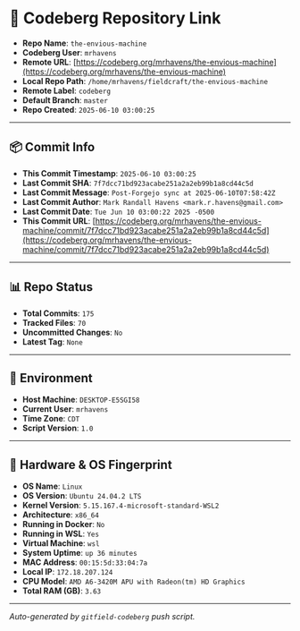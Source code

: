 # 🔗 Codeberg Repository Link

- **Repo Name**: `the-envious-machine`
- **Codeberg User**: `mrhavens`
- **Remote URL**: [https://codeberg.org/mrhavens/the-envious-machine](https://codeberg.org/mrhavens/the-envious-machine)
- **Local Repo Path**: `/home/mrhavens/fieldcraft/the-envious-machine`
- **Remote Label**: `codeberg`
- **Default Branch**: `master`
- **Repo Created**: `2025-06-10 03:00:25`

---

## 📦 Commit Info

- **This Commit Timestamp**: `2025-06-10 03:00:25`
- **Last Commit SHA**: `7f7dcc71bd923acabe251a2a2eb99b1a8cd44c5d`
- **Last Commit Message**: `Post-Forgejo sync at 2025-06-10T07:58:42Z`
- **Last Commit Author**: `Mark Randall Havens <mark.r.havens@gmail.com>`
- **Last Commit Date**: `Tue Jun 10 03:00:22 2025 -0500`
- **This Commit URL**: [https://codeberg.org/mrhavens/the-envious-machine/commit/7f7dcc71bd923acabe251a2a2eb99b1a8cd44c5d](https://codeberg.org/mrhavens/the-envious-machine/commit/7f7dcc71bd923acabe251a2a2eb99b1a8cd44c5d)

---

## 📊 Repo Status

- **Total Commits**: `175`
- **Tracked Files**: `70`
- **Uncommitted Changes**: `No`
- **Latest Tag**: `None`

---

## 🧭 Environment

- **Host Machine**: `DESKTOP-E5SGI58`
- **Current User**: `mrhavens`
- **Time Zone**: `CDT`
- **Script Version**: `1.0`

---

## 🧬 Hardware & OS Fingerprint

- **OS Name**: `Linux`
- **OS Version**: `Ubuntu 24.04.2 LTS`
- **Kernel Version**: `5.15.167.4-microsoft-standard-WSL2`
- **Architecture**: `x86_64`
- **Running in Docker**: `No`
- **Running in WSL**: `Yes`
- **Virtual Machine**: `wsl`
- **System Uptime**: `up 36 minutes`
- **MAC Address**: `00:15:5d:33:04:7a`
- **Local IP**: `172.18.207.124`
- **CPU Model**: `AMD A6-3420M APU with Radeon(tm) HD Graphics`
- **Total RAM (GB)**: `3.63`

---

_Auto-generated by `gitfield-codeberg` push script._
